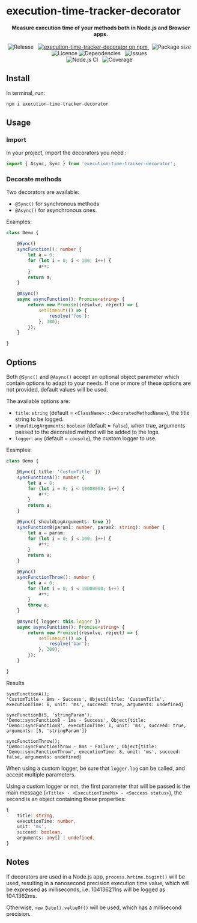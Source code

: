 # execution-time-tracker-decorator

<p style="text-align: center;">
	<b>Measure execution time of your methods both in Node.js and Browser apps.</b>
	<br/>
	<br/>
	<span>
		<img src="https://img.shields.io/github/v/release/JasonMejane/execution-time-tracker-decorator" alt="Release" />
	</span>&nbsp;
	<a href="https://www.npmjs.com/execution-time-tracker-decorator">
    	<img src="https://img.shields.io/npm/v/execution-time-tracker-decorator.svg?logo=npm&logoColor=fff&label=NPM+package&color=limegreen" alt="execution-time-tracker-decorator on npm" />
	</a>&nbsp;
	<span>
		<img src="https://img.shields.io/bundlephobia/min/execution-time-tracker-decorator" alt="Package size" />
	</span>&nbsp;
	<span>
		<img src="https://img.shields.io/github/license/JasonMejane/execution-time-tracker-decorator" alt="Licence" />
	</span>
	<span>
		<img src="https://img.shields.io/badge/dependencies-0-success" alt="Dependencies" />
	</span>&nbsp;
	<span>
		<img src="https://img.shields.io/github/issues/JasonMejane/execution-time-tracker-decorator" alt="Issues" />
	</span>&nbsp;
	<br/>
	<span>
		<img src="https://github.com/JasonMejane/execution-time-tracker-decorator/actions/workflows/nodejs_ci_master.yml/badge.svg" alt="Node.js CI" />
	</span>&nbsp;
	<span>
		<img src="https://img.shields.io/badge/coverage-93%25-success" alt="Coverage" />
	</span>&nbsp;
</p>

## Install

In terminal, run:
```sh
npm i execution-time-tracker-decorator
```

## Usage

### Import

In your project, import the decorators you need :
```typescript
import { Async, Sync } from 'execution-time-tracker-decorator';
```

### Decorate methods

Two decorators are available:
- `@Sync()` for synchronous methods
- `@Async()` for asynchronous ones.

Examples:
```typescript
class Demo {

    @Sync()
	syncFunction(): number {
		let a = 0;
		for (let i = 0; i < 100; i++) {
			a++;
		}
		return a;
	}

    @Async()
    async asyncFunction(): Promise<string> {
		return new Promise((resolve, reject) => {
			setTimeout(() => {
				resolve('foo');
			}, 300);
		});
	}

}
```


## Options

Both `@Sync()` and `@Async()` accept an optional object parameter which contain options to adapt to your needs. If one or more of these options are not provided, default values will be used.

The available options are:
- `title`: `string` (default = `<ClassName>::<DecoratedMethodName>`), the title string to be logged.
- `shouldLogArguments`: `boolean` (default = `false`), when true, arguments passed to the decorated method will be added to the logs.
- `logger`: `any` (default = `console`), the custom logger to use.

Examples:
```typescript
class Demo {

    @Sync({ title: 'CustomTitle' })
	syncFunctionA(): number {
		let a = 0;
		for (let i = 0; i < 10000000; i++) {
			a++;
		}
		return a;
	}

    @Sync({ shouldLogArguments: true })
	syncFunctionB(param1: number, param2: string): number {
		let a = param;
		for (let i = 0; i < 100; i++) {
			a++;
		}
		return a;
	}

    @Sync()
	syncFunctionThrow(): number {
		let a = 0;
		for (let i = 0; i < 10000000; i++) {
			a++;
		}
		throw a;
	}

    @Async({ logger: this.logger })
	async asyncFunction(): Promise<string> {
		return new Promise((resolve, reject) => {
			setTimeout(() => {
				resolve('bar');
			}, 300);
		});
	}

}
```

Results
```console
syncFunctionA();
'CustomTitle - 8ms - Success', Object{title: 'CustomTitle', executionTime: 8, unit: 'ms', succeed: true, arguments: undefined}

syncFunctionB(5, 'stringParam');
'Demo::syncFunctionB - 1ms - Success', Object{title: 'Demo::syncFunctionB', executionTime: 1, unit: 'ms', succeed: true, arguments: [5, 'stringParam']}

syncFunctionThrow();
'Demo::syncFunctionThrow - 8ms - Failure', Object{title: 'Demo::syncFunctionThrow', executionTime: 8, unit: 'ms', succeed: false, arguments: undefined}
```

When using a custom logger, be sure that `logger.log` can be called, and accept multiple parameters.

Using a custom logger or not, the first parameter that will be passed is the main message (`<Title> - <ExecutionTimeMs> - <Success status>`), the second is an object containing these properties:
```typescript
{
	title: string,
	executionTime: number,
	unit: 'ms',
	succeed: boolean,
	arguments: any[] | undefined,
}
```

## Notes

If decorators are used in a Node.js app, `process.hrtime.bigint()` will be used, resulting in a nanosecond precision execution time value, which will be expressed as milliseconds, i.e. 104136211ns will be logged as 104.1362ms.

Otherwise, `new Date().valueOf()` will be used, which has a millisecond precision.
